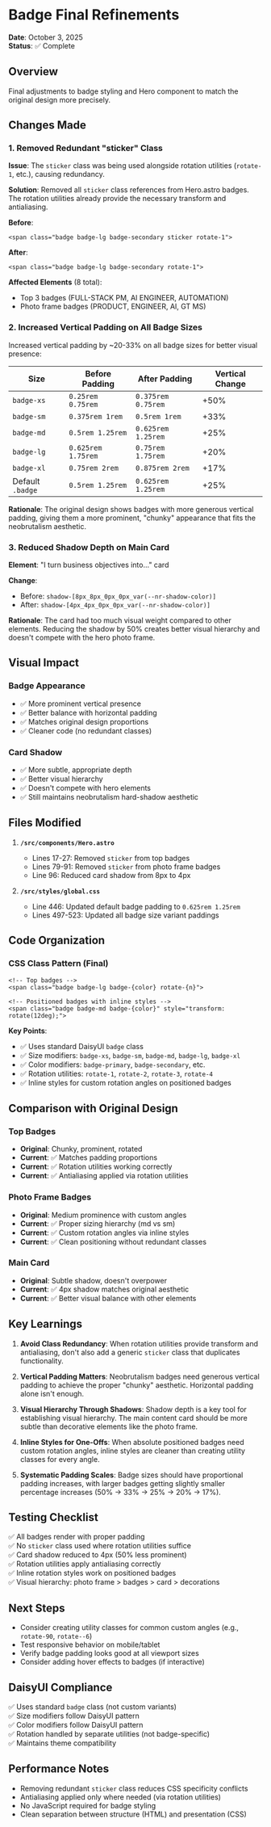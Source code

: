 # Badge Final Refinements

**Date**: October 3, 2025  
**Status**: ✅ Complete

## Overview

Final adjustments to badge styling and Hero component to match the original design more precisely.

## Changes Made

### 1. Removed Redundant "sticker" Class

**Issue**: The `sticker` class was being used alongside rotation utilities (`rotate-1`, etc.), causing redundancy.

**Solution**: Removed all `sticker` class references from Hero.astro badges. The rotation utilities already provide the necessary transform and antialiasing.

**Before**:
```astro
<span class="badge badge-lg badge-secondary sticker rotate-1">
```

**After**:
```astro
<span class="badge badge-lg badge-secondary rotate-1">
```

**Affected Elements** (8 total):
- Top 3 badges (FULL-STACK PM, AI ENGINEER, AUTOMATION)
- Photo frame badges (PRODUCT, ENGINEER, AI, GT MS)

### 2. Increased Vertical Padding on All Badge Sizes

Increased vertical padding by ~20-33% on all badge sizes for better visual presence:

| Size | Before Padding | After Padding | Vertical Change |
|------|---------------|---------------|-----------------|
| `badge-xs` | `0.25rem 0.75rem` | `0.375rem 0.75rem` | +50% |
| `badge-sm` | `0.375rem 1rem` | `0.5rem 1rem` | +33% |
| `badge-md` | `0.5rem 1.25rem` | `0.625rem 1.25rem` | +25% |
| `badge-lg` | `0.625rem 1.75rem` | `0.75rem 1.75rem` | +20% |
| `badge-xl` | `0.75rem 2rem` | `0.875rem 2rem` | +17% |
| Default `.badge` | `0.5rem 1.25rem` | `0.625rem 1.25rem` | +25% |

**Rationale**: The original design shows badges with more generous vertical padding, giving them a more prominent, "chunky" appearance that fits the neobrutalism aesthetic.

### 3. Reduced Shadow Depth on Main Card

**Element**: "I turn business objectives into..." card

**Change**: 
- Before: `shadow-[8px_8px_0px_0px_var(--nr-shadow-color)]`
- After: `shadow-[4px_4px_0px_0px_var(--nr-shadow-color)]`

**Rationale**: The card had too much visual weight compared to other elements. Reducing the shadow by 50% creates better visual hierarchy and doesn't compete with the hero photo frame.

## Visual Impact

### Badge Appearance
- ✅ More prominent vertical presence
- ✅ Better balance with horizontal padding
- ✅ Matches original design proportions
- ✅ Cleaner code (no redundant classes)

### Card Shadow
- ✅ More subtle, appropriate depth
- ✅ Better visual hierarchy
- ✅ Doesn't compete with hero elements
- ✅ Still maintains neobrutalism hard-shadow aesthetic

## Files Modified

1. **`/src/components/Hero.astro`**
   - Lines 17-27: Removed `sticker` from top badges
   - Lines 79-91: Removed `sticker` from photo frame badges
   - Line 96: Reduced card shadow from 8px to 4px

2. **`/src/styles/global.css`**
   - Line 446: Updated default badge padding to `0.625rem 1.25rem`
   - Lines 497-523: Updated all badge size variant paddings

## Code Organization

### CSS Class Pattern (Final)
```astro
<!-- Top badges -->
<span class="badge badge-lg badge-{color} rotate-{n}">

<!-- Positioned badges with inline styles -->
<span class="badge badge-md badge-{color}" style="transform: rotate(12deg);">
```

**Key Points**:
- ✅ Uses standard DaisyUI `badge` class
- ✅ Size modifiers: `badge-xs`, `badge-sm`, `badge-md`, `badge-lg`, `badge-xl`
- ✅ Color modifiers: `badge-primary`, `badge-secondary`, etc.
- ✅ Rotation utilities: `rotate-1`, `rotate-2`, `rotate-3`, `rotate-4`
- ✅ Inline styles for custom rotation angles on positioned badges

## Comparison with Original Design

### Top Badges
- **Original**: Chunky, prominent, rotated
- **Current**: ✅ Matches padding proportions
- **Current**: ✅ Rotation utilities working correctly
- **Current**: ✅ Antialiasing applied via rotation utilities

### Photo Frame Badges
- **Original**: Medium prominence with custom angles
- **Current**: ✅ Proper sizing hierarchy (md vs sm)
- **Current**: ✅ Custom rotation angles via inline styles
- **Current**: ✅ Clean positioning without redundant classes

### Main Card
- **Original**: Subtle shadow, doesn't overpower
- **Current**: ✅ 4px shadow matches original aesthetic
- **Current**: ✅ Better visual balance with other elements

## Key Learnings

1. **Avoid Class Redundancy**: When rotation utilities provide transform and antialiasing, don't also add a generic `sticker` class that duplicates functionality.

2. **Vertical Padding Matters**: Neobrutalism badges need generous vertical padding to achieve the proper "chunky" aesthetic. Horizontal padding alone isn't enough.

3. **Visual Hierarchy Through Shadows**: Shadow depth is a key tool for establishing visual hierarchy. The main content card should be more subtle than decorative elements like the photo frame.

4. **Inline Styles for One-Offs**: When absolute positioned badges need custom rotation angles, inline styles are cleaner than creating utility classes for every angle.

5. **Systematic Padding Scales**: Badge sizes should have proportional padding increases, with larger badges getting slightly smaller percentage increases (50% → 33% → 25% → 20% → 17%).

## Testing Checklist

✅ All badges render with proper padding  
✅ No `sticker` class used where rotation utilities suffice  
✅ Card shadow reduced to 4px (50% less prominent)  
✅ Rotation utilities apply antialiasing correctly  
✅ Inline rotation styles work on positioned badges  
✅ Visual hierarchy: photo frame > badges > card > decorations  

## Next Steps

- Consider creating utility classes for common custom angles (e.g., `rotate-90`, `rotate--6`)
- Test responsive behavior on mobile/tablet
- Verify badge padding looks good at all viewport sizes
- Consider adding hover effects to badges (if interactive)

## DaisyUI Compliance

✅ Uses standard `badge` class (not custom variants)  
✅ Size modifiers follow DaisyUI pattern  
✅ Color modifiers follow DaisyUI pattern  
✅ Rotation handled by separate utilities (not badge-specific)  
✅ Maintains theme compatibility  

## Performance Notes

- Removing redundant `sticker` class reduces CSS specificity conflicts
- Antialiasing applied only where needed (via rotation utilities)
- No JavaScript required for badge styling
- Clean separation between structure (HTML) and presentation (CSS)
